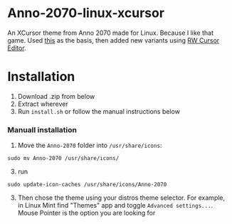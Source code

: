 # Anno-2070-linux-xcursor
An XCursor theme from Anno 2070 made for Linux. Because I like that game.
Used [this](http://www.rw-designer.com/cursor-set/anno-2070) as the basis, then added new variants using [RW Cursor Editor](http://www.rw-designer.com/cursor-maker).

# Installation
1. Download .zip from below
2. Extract wherever
3. Run `install.sh` or follow the manual instructions below
   
### Manuall installation
1. Move the `Anno-2070` folder into `/usr/share/icons`:
```
sudo mv Anno-2070 /usr/share/icons/
```
3. run 
```
sudo update-icon-caches /usr/share/icons/Anno-2070
```
3. Then chose the theme using your distros theme selector.
For example, in Linux Mint find "Themes" app and toggle `Advanced settings...`. Mouse Pointer is the option you are looking for
